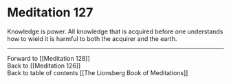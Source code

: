 # Meditation 127

Knowledge is power. All knowledge that is acquired before one understands how to wield it is harmful to both the acquirer and the earth. 

___

Forward to [[Meditation 128]]  
Back to [[Meditation 126]]  
Back to table of contents [[The Lionsberg Book of Meditations]]  